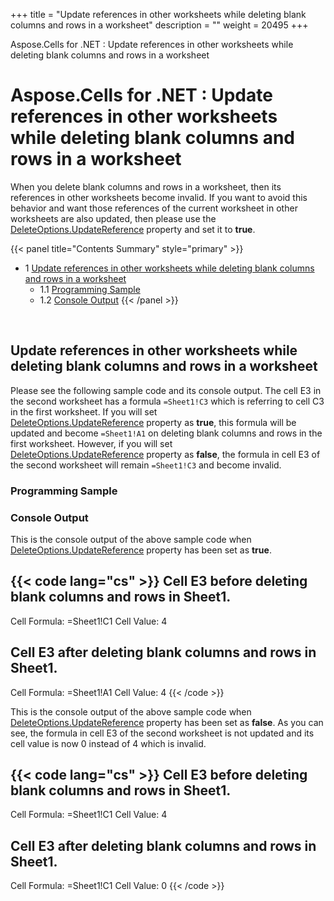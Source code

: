 +++
title = "Update references in other worksheets while deleting blank columns and rows in a worksheet" 
description = "" 
weight = 20495 
+++

Aspose.Cells for .NET : Update references in other worksheets while deleting blank columns and rows in a worksheet  

# Aspose.Cells for .NET : Update references in other worksheets while deleting blank columns and rows in a worksheet


When you delete blank columns and rows in a worksheet, then its references in other worksheets become invalid. If you want to avoid this behavior and want those references of the current worksheet in other worksheets are also updated, then please use the [DeleteOptions.UpdateReference](https://apireference.aspose.com/net/cells/aspose.cells/deleteoptions/properties/updatereference) property and set it to **true**.

{{< panel title="Contents Summary" style="primary" >}}
*   1 [Update references in other worksheets while deleting blank columns and rows in a worksheet](#Updatereferencesinotherworksheetswhiledeletingblankcolumnsandrowsinaworksheet-Updatereferencesinotherworksheetswhiledeletingblankcolumnsandrowsinaworksheet)
    *   1.1 [Programming Sample](#Updatereferencesinotherworksheetswhiledeletingblankcolumnsandrowsinaworksheet-ProgrammingSample)
    *   1.2 [Console Output](#Updatereferencesinotherworksheetswhiledeletingblankcolumnsandrowsinaworksheet-ConsoleOutput)
{{< /panel >}}
 

 

## Update references in other worksheets while deleting blank columns and rows in a worksheet

Please see the following sample code and its console output. The cell E3 in the second worksheet has a formula `=Sheet1!C3` which is referring to cell C3 in the first worksheet. If you will set [DeleteOptions.UpdateReference](https://apireference.aspose.com/net/cells/aspose.cells/deleteoptions/properties/updatereference) property as **true**, this formula will be updated and become `=Sheet1!A1` on deleting blank columns and rows in the first worksheet. However, if you will set [DeleteOptions.UpdateReference](https://apireference.aspose.com/net/cells/aspose.cells/deleteoptions/properties/updatereference) property as **false**, the formula in cell E3 of the second worksheet will remain `=Sheet1!C3` and become invalid.

### Programming Sample

### Console Output

This is the console output of the above sample code when [DeleteOptions.UpdateReference](https://apireference.aspose.com/net/cells/aspose.cells/deleteoptions/properties/updatereference) property has been set as **true**.

{{< code lang="cs" >}}
Cell E3 before deleting blank columns and rows in Sheet1.
--------------------------------------------------------
Cell Formula: =Sheet1!C1
Cell Value: 4


Cell E3 after deleting blank columns and rows in Sheet1.
--------------------------------------------------------
Cell Formula: =Sheet1!A1
Cell Value: 4
{{< /code >}}

This is the console output of the above sample code when [DeleteOptions.UpdateReference](https://apireference.aspose.com/net/cells/aspose.cells/deleteoptions/properties/updatereference) property has been set as **false**. As you can see, the formula in cell E3 of the second worksheet is not updated and its cell value is now 0 instead of 4 which is invalid.

{{< code lang="cs" >}}
Cell E3 before deleting blank columns and rows in Sheet1.
--------------------------------------------------------
Cell Formula: =Sheet1!C1
Cell Value: 4


Cell E3 after deleting blank columns and rows in Sheet1.
--------------------------------------------------------
Cell Formula: =Sheet1!C1
Cell Value: 0
{{< /code >}}

